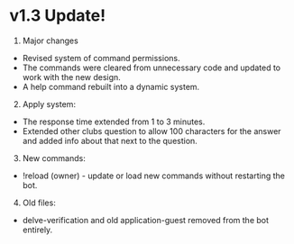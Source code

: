 # **v1.3** Update!

1. Major changes
- Revised system of command permissions.
- The commands were cleared from unnecessary code and updated to work with the new design.
- A help command rebuilt into a dynamic system.

2. Apply system:
- The response time extended from 1 to 3 minutes.
- Extended other clubs question to allow 100 characters for the answer and added info about that next to the question.

3. New commands:
- !reload (owner) - update or load new commands without restarting the bot.

4. Old files:
- delve-verification and old application-guest removed from the bot entirely.
